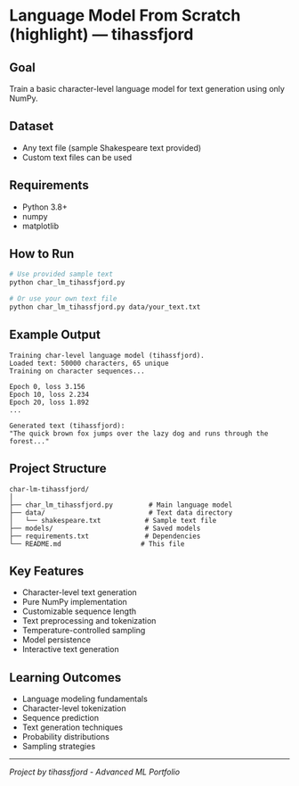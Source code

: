 # Language Model From Scratch (highlight) — tihassfjord

## Goal
Train a basic character-level language model for text generation using only NumPy.

## Dataset
- Any text file (sample Shakespeare text provided)
- Custom text files can be used

## Requirements
- Python 3.8+
- numpy
- matplotlib

## How to Run
```bash
# Use provided sample text
python char_lm_tihassfjord.py

# Or use your own text file
python char_lm_tihassfjord.py data/your_text.txt
```

## Example Output
```
Training char-level language model (tihassfjord).
Loaded text: 50000 characters, 65 unique
Training on character sequences...

Epoch 0, loss 3.156
Epoch 10, loss 2.234
Epoch 20, loss 1.892
...

Generated text (tihassfjord):
"The quick brown fox jumps over the lazy dog and runs through the forest..."
```

## Project Structure
```
char-lm-tihassfjord/
│
├── char_lm_tihassfjord.py         # Main language model
├── data/                          # Text data directory  
│   └── shakespeare.txt           # Sample text file
├── models/                       # Saved models
├── requirements.txt              # Dependencies
└── README.md                    # This file
```

## Key Features
- Character-level text generation
- Pure NumPy implementation
- Customizable sequence length
- Text preprocessing and tokenization
- Temperature-controlled sampling
- Model persistence
- Interactive text generation

## Learning Outcomes
- Language modeling fundamentals
- Character-level tokenization
- Sequence prediction
- Text generation techniques
- Probability distributions
- Sampling strategies

---
*Project by tihassfjord - Advanced ML Portfolio*
